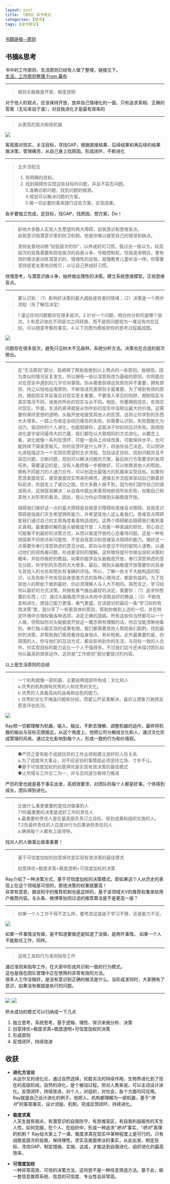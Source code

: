 ```yaml
---
layout: post
title: 《原则》读书笔记
categories: [读书]
tags: [读书笔记]
---
```


[书籍链接--原则](https://www.amazon.cn/dp/B078FFX8B6)

## 书摘&思考

书中的工作原则、生活原则已经有人做了整理，链接见下。  
[生活、工作原则整理 From 幕布](https://mubu.com/doc/explore/12400)

---
> 做到头脑极度开放、极度透明

对于他人的观点，应该保持开放，放弃自己情绪化的一面。只有追求真相、正确的答案（无论来自于谁），对自我进化才是最有效率的

---  
> 从更高的层次俯视机器  

![](/public/1.png)

客观面对现实，关注目标，寻找GAP，根据直接结果、后续结果和再后续的结果做决策，管理痛苦，从自己身上找原因。形成闭环，不断进化

---
> 五步流程法  
> 1. 有明确的目标。  
> 2. 找到阻碍你实现这些目标的问题，并且不容忍问题。  
3.准确诊断问题，找到问题的根源。  
4.规划可以解决问题的方案。  
5.做一切必要的事来践行这些方案，实现成果。  

各步要独立完成，定目标，找GAP，找原因，想方案，Do！

---
> 影响大多数人实现人生愿望的两大障碍，自我意识和思维盲点。  
> 自我意识指潜意识里的防卫机制，他是你难以接受自己的错误和缺点。  
> 
> 坚持友善地训练“较低层次的你”，以养成好的习惯。我过去一直以为，较高层次的自我需要和较低层次的自我斗争，夺取控制权，但我逐渐明白，更有效的做法是训练潜意识的、情绪性的自我，就像教育儿童听话一样。你需要坚持慈爱友善地训练它，以让自己养成好习惯。  

快慢思考，与潜意识做斗争，始终做出理性的决策。建立系统思维模型，正视思维盲点。

---
>要认识到：（1）影响好决策的最大威胁是有害的情绪；（2）决策是一个两步流程（先了解后决定）

> 1.谨记任何问题都存在很多层次。2.针对一个问题，明白你分析的是哪个层次。3.有意识地在不同层次之间转换，而不是把问题视为一堆没有内在区别、可以随意考察的事实。4.以下页图为模板把你的思考过程画成图。

![](/public/2.png)

问题存在很多层次，避免只见树木不见森林，系统分析方法。决策也在合适的层次做出。

---

> 在“生活原则”部分，我阐释了帮助我做到以上两点的一些原则。我相信，因为类似的情况反复发生，所以拥有一些以深思熟虑为基础的原则，你将能应对在现实中遇到的几乎任何事情。你从哪里获得这些原则并不重要，拥有原则、持之以恒地运用原则、不断改进完善原则才最重要。为了得到有效的原则，拥抱现实并妥善应对现实至关重要。不要落入常见的陷阱，期盼现实与真实情况不同，或者你所处的现实与众不同。相反，你要拥抱现实，有效应对现实。毕竟，生活的真谛就是从你所处的现实中汲取出最大的价值。这需要你保持思想的透明，头脑开放地接受其他人的反馈。这将让你学到的东西大大增多。一路上你肯定会经历痛苦的失败。你需要认识到，失败既能化为动力，驱动你的个人进化，也能毁掉你，这取决于你如何应对失败。我相信进化是宇宙间最伟大的力量，我们都在以大致相同的方式进化。从概念上看，进化就像一系列反馈环，可能一直向上持续改善，可能保持水平，也可能持续下降直至毁灭。你的反馈环是什么样子，将由你自己决定。可以把进化进程描述为一个实现你愿望的五步流程，包括设定目标，找到问题并且不容忍问题，诊断问题，规划可以解决问题的方案，最后执行方案要求的各项任务。需要谨记的是，没有人能把每一步都做好，可以依靠其他人的帮助。拥有不同能力的人通力合作，可以创造出最强大的机器来实现目标。如果你愿意直面现实，接受直面现实带来的痛苦，遵循五步流程来驱动自己朝着目标前进，你就走上了成功之路。但大多数人做不到，因为他们固守自己的错误观点。这很容易解决：从自我中跳出来客观地俯视所处形势，权衡自己和其他人对形势的看法。因此，我认为你必须做到头脑极度开放。
> 
> 阻碍我们做好这一点的最大障碍是自我意识障碍和思维盲点障碍。自我意识障碍是指我们天生希望拥有能力，并希望其他人这么看我们。思维盲点障碍是我们通过自己的主观角度看事物造成的。这两个障碍都会阻碍我们看到事实真相。最重要的解药是头脑极度开放：人抱着一种真诚的担忧，担心自己可能看不到最好的决策方式，从而以极度开放的心态看待问题。这是一种有效探索不同观点和可能性、不受自我意识和思维盲点阻碍的能力。做好这一点需要你奉行深思熟虑的意见分歧，即向与你意见不同的聪明人请教，以通过他们的视角看问题，形成更深刻的理解。这样做将提升你做出良好决策的概率，并给你极好的教益。如果你能学会头脑极度开放，奉行深思熟虑的意见分歧，你学到的东西将大大增多。最后，做到头脑极度开放需要你对自身与其他人的长处和短处有准确的评估。所以，了解一些关于大脑构造的知识，以及有助于你发现自身思维方式的各种心理测试，都是有益的。为了在其他人的帮助下做到最好，你必须理解人与人大不相同。简而言之，学习如何以最好的方式决策，并拥有勇气做出最好的决定，需要你：（1）追求你想要的东西；（2）通过头脑极度开放从失败中汲取良好的教益；（3）不断改变和进化，使自己能力更强，勇气更盛。在该部分的最后一条“学习如何有效决策”里，我分享了一些更具体的原则，帮助你做到上述的一切，并在特定环境中合理权衡各种选项，决定正确的道路。所有这些你当然都可以一个人做，但假如你对头脑极度开放这一概念稍有理解的话，你应当能清晰地看到，单打独斗能实现的成果有限。我们都需要其他人帮助我们斟酌，找到最好的决策，并帮助我们客观看待自身弱点，弥补短板。此外最重要的是，你周围的人，你与他们的互动方式，都会影响到你的生活。与目标一致的人合作，你实现目标的能力会比一个人干强得多。不过我们迄今还未探讨团队如何以最高的效率运作。这将是“工作原则”部分要探讨的内容。
> 

以上是生活原则的总结

---
> 一个机构就像一部机器，主要由两组部件构成：文化和人  
> a.优秀的机构拥有优秀的人和优秀的文化。  
> b.优秀的人具备高尚的品格和出色的能力。  
> c.优秀的文化不掩盖问题和分歧，而是公开妥善解决，喜欢让想象力驰骋且愿意开创先河。
> 

![](/public/6.png)
 
Ray把一切都理解为机器，输入、输出，不断去理解、调整机器的运作，最终将机器的输出与目标无限接近。从这个角度上，他把公司分解成文化和人，通过文化形成管理的风格，通过文化影响到每个人，形成一致的行为和价值观。
 
---

> ●严厉之爱有助于成就优异的工作业绩和建立良好的人际关系  
> a.为了成就伟大事业，对不应妥协的事情就必须坚持立场、寸步不让。  
> ●基于可信度加权的创意择优是实现有效决策的最佳模式  
> ●让热情与工作合二为一，并与志同道合者倾力推进

严厉的爱也就是基于事实出发，高绩效要求，对团队的每个人都是好事。个体得到成长，团队得到进化。

---
> 比做什么事更重要的是找对做事的人  
> 7.1你最重要的决策是选好工作的责任人  
> a.最重要的责任人是在最高层负责订立目标、规划成果和组织实施的人。  
> 7.2负最终责任的人应是对行为后果承担责任的人  
> a.确保每个人都有上级领导。

找对人的人做事比做事重要！

---
>基于可信度加权的创意择优是实现有效决策的最佳模式
>
>创意择优=极度求真+极度透明+可信度加权的决策

Ray介绍了一种决策方式，基于可信度加权的决策模式。即如果这个人从历史的表现上在这个领域是可信的，那他决策的权重就要高！  
非常有意思，据说知乎的推荐机制也是这样的，基于该领域大V的推荐权重来给用户推荐内容。与头条、微博等协同过滤的推荐算法是不是更高一层？

---
>如果一个人工作干得不怎么样，要考虑这是由于学习不够，还是能力不足。

![](/public/3.png)

如果一件事情没有做，是不知道要做还是知道了没做，是两件事情。
如果一个人不能胜任工作，同样。

---
>运用工具和行为准则指导工作

通过准则来指导工作，在大家中形成共识和一致的行为模式。  
这也是我在团队管理中正在使用的非常有效的方法。  
很多人工作没做好，是没有意识到正确的做法是什么。当形成准则时，大家拥有了意识，如果没有做就是执行的问题。

---

![](/public/7.png)
![](/public/4.png)

桥水成功的模式可以归纳成一下几点

1. 独立思考，系统思考，基于逻辑、理性、常识来做分析、决策
2. 创意择优=极度求真+极度透明+可信度加权的决策
3. 形成原则
4. 反馈闭环，持续改进

## 收获
* **进化方法论**  
从达尔文的进化论，通过自然选择，优胜劣汰的持续作用，生物界进化到了现在的高级阶段。自然的进化，是个被动过程。但对人类来说，可以主动设计进化。反馈闭环，持续改进，对个人，对组织，对社会，各个方面均可应用。Ray就是自己设计进化的例子。他把人、机构都理解为一部机器，基于“*绝对*”的客观事实，设计流程、机制，完成反馈闭环，持续进化。

* **极度求真**  
人天生就有弱点，有潜意识的自我防守，有思维盲区，有自我利益服务的天生人性。如何克服，在个人、在组织中，形成一种追求“*绝对*”事实，“*绝对*”真理的机制？ Ray给大家上了一课，极度求真在现实中某种程度上是可行的。只有战胜低层次的自我，保持理性，求实且直面惨淡的事实，从此出发，制定目标、寻找GAP、制定措施、实施、达成，才能达到自我进化、组织进化的最高效率。

* **可信度加权**  
一种非常高效、可信的决策方法，这何尝不是一种信息筛选方法。基于此，做一套信息推荐系统，信息的可信度、专业性会非常高。
